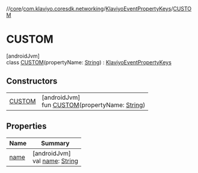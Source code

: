 //[core](../../../../index.md)/[com.klaviyo.coresdk.networking](../../index.md)/[KlaviyoEventPropertyKeys](../index.md)/[CUSTOM](index.md)

# CUSTOM

[androidJvm]\
class [CUSTOM](index.md)(propertyName: [String](https://kotlinlang.org/api/latest/jvm/stdlib/kotlin/-string/index.html)) : [KlaviyoEventPropertyKeys](../index.md)

## Constructors

| | |
|---|---|
| [CUSTOM](-c-u-s-t-o-m.md) | [androidJvm]<br>fun [CUSTOM](-c-u-s-t-o-m.md)(propertyName: [String](https://kotlinlang.org/api/latest/jvm/stdlib/kotlin/-string/index.html)) |

## Properties

| Name | Summary |
|---|---|
| [name](../../-klaviyo-property-keys/name.md) | [androidJvm]<br>val [name](../../-klaviyo-property-keys/name.md): [String](https://kotlinlang.org/api/latest/jvm/stdlib/kotlin/-string/index.html) |
